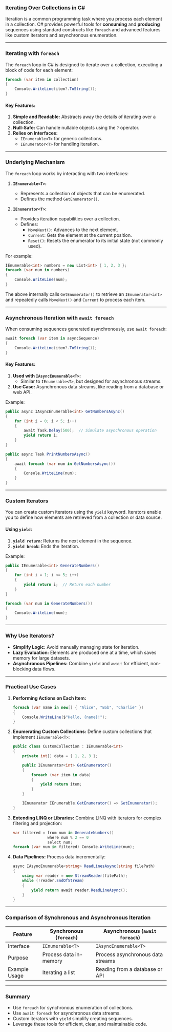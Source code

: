 ### **Iterating Over Collections in C#**

Iteration is a common programming task where you process each element in a collection. C# provides powerful tools for **consuming** and **producing** sequences using standard constructs like `foreach` and advanced features like custom iterators and asynchronous enumeration.

---

### **Iterating with `foreach`**

The `foreach` loop in C# is designed to iterate over a collection, executing a block of code for each element:

```csharp
foreach (var item in collection)
{
    Console.WriteLine(item?.ToString());
}
```

#### **Key Features:**
1. **Simple and Readable:** Abstracts away the details of iterating over a collection.
2. **Null-Safe:** Can handle nullable objects using the `?` operator.
3. **Relies on Interfaces:** 
   - `IEnumerable<T>` for generic collections.
   - `IEnumerator<T>` for handling iteration.

---

### **Underlying Mechanism**

The `foreach` loop works by interacting with two interfaces:

1. **`IEnumerable<T>`:**
   - Represents a collection of objects that can be enumerated.
   - Defines the method `GetEnumerator()`.

2. **`IEnumerator<T>`:**
   - Provides iteration capabilities over a collection.
   - Defines:
     - `MoveNext()`: Advances to the next element.
     - `Current`: Gets the element at the current position.
     - `Reset()`: Resets the enumerator to its initial state (not commonly used).

For example:
```csharp
IEnumerable<int> numbers = new List<int> { 1, 2, 3 };
foreach (var num in numbers)
{
    Console.WriteLine(num);
}
```

The above internally calls `GetEnumerator()` to retrieve an `IEnumerator<int>` and repeatedly calls `MoveNext()` and `Current` to process each item.

---

### **Asynchronous Iteration with `await foreach`**

When consuming sequences generated asynchronously, use `await foreach`:
```csharp
await foreach (var item in asyncSequence)
{
    Console.WriteLine(item?.ToString());
}
```

#### **Key Features:**
1. **Used with `IAsyncEnumerable<T>`:**
   - Similar to `IEnumerable<T>`, but designed for asynchronous streams.
2. **Use Case:** Asynchronous data streams, like reading from a database or web API.

Example:
```csharp
public async IAsyncEnumerable<int> GetNumbersAsync()
{
    for (int i = 0; i < 5; i++)
    {
        await Task.Delay(500);  // Simulate asynchronous operation
        yield return i;
    }
}

public async Task PrintNumbersAsync()
{
    await foreach (var num in GetNumbersAsync())
    {
        Console.WriteLine(num);
    }
}
```

---

### **Custom Iterators**

You can create custom iterators using the `yield` keyword. Iterators enable you to define how elements are retrieved from a collection or data source.

#### **Using `yield`:**
1. **`yield return`:** Returns the next element in the sequence.
2. **`yield break`:** Ends the iteration.

Example:
```csharp
public IEnumerable<int> GenerateNumbers()
{
    for (int i = 1; i <= 5; i++)
    {
        yield return i;  // Return each number
    }
}

foreach (var num in GenerateNumbers())
{
    Console.WriteLine(num);
}
```

---

### **Why Use Iterators?**
- **Simplify Logic:** Avoid manually managing state for iteration.
- **Lazy Evaluation:** Elements are produced one at a time, which saves memory for large datasets.
- **Asynchronous Pipelines:** Combine `yield` and `await` for efficient, non-blocking data flows.

---

### **Practical Use Cases**

1. **Performing Actions on Each Item:**
   ```csharp
   foreach (var name in new[] { "Alice", "Bob", "Charlie" })
   {
       Console.WriteLine($"Hello, {name}!");
   }
   ```

2. **Enumerating Custom Collections:**
   Define custom collections that implement `IEnumerable<T>`:
   ```csharp
   public class CustomCollection : IEnumerable<int>
   {
       private int[] data = { 1, 2, 3 };

       public IEnumerator<int> GetEnumerator()
       {
           foreach (var item in data)
           {
               yield return item;
           }
       }

       IEnumerator IEnumerable.GetEnumerator() => GetEnumerator();
   }
   ```

3. **Extending LINQ or Libraries:**
   Combine LINQ with iterators for complex filtering and projection:
   ```csharp
   var filtered = from num in GenerateNumbers()
                  where num % 2 == 0
                  select num;
   foreach (var num in filtered) Console.WriteLine(num);
   ```

4. **Data Pipelines:**
   Process data incrementally:
   ```csharp
   async IAsyncEnumerable<string> ReadLinesAsync(string filePath)
   {
       using var reader = new StreamReader(filePath);
       while (!reader.EndOfStream)
       {
           yield return await reader.ReadLineAsync();
       }
   }
   ```

---

### **Comparison of Synchronous and Asynchronous Iteration**

| Feature       | Synchronous (`foreach`) | Asynchronous (`await foreach`)    |
| ------------- | ----------------------- | --------------------------------- |
| Interface     | `IEnumerable<T>`        | `IAsyncEnumerable<T>`             |
| Purpose       | Process data in-memory  | Process asynchronous data streams |
| Example Usage | Iterating a list        | Reading from a database or API    |

---

### **Summary**
- Use `foreach` for synchronous enumeration of collections.
- Use `await foreach` for asynchronous data streams.
- Custom iterators with `yield` simplify creating sequences.
- Leverage these tools for efficient, clear, and maintainable code.